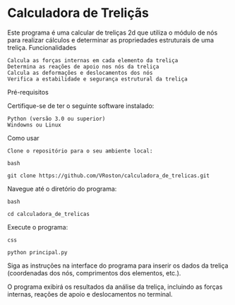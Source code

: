 # Calculadora de Treliçãs


Este programa é uma calcular  de treliças 2d  que utiliza o módulo de nós para realizar cálculos e determinar as propriedades estruturais de uma treliça.
Funcionalidades

    Calcula as forças internas em cada elemento da treliça
    Determina as reações de apoio nos nós da treliça
    Calcula as deformações e deslocamentos dos nós
    Verifica a estabilidade e segurança estrutural da treliça

Pré-requisitos

Certifique-se de ter o seguinte software instalado:

    Python (versão 3.0 ou superior)
    Windowns ou Linux

Como usar

    Clone o repositório para o seu ambiente local:

    bash

    git clone https://github.com/VRoston/calculadora_de_trelicas.git

Navegue até o diretório do programa:

    bash

    cd calculadora_de_trelicas

Execute o programa:

    css

    python principal.py

Siga as instruções na interface do programa para inserir os dados da treliça (coordenadas dos nós, comprimentos dos elementos, etc.).

O programa exibirá os resultados da análise da treliça, incluindo as forças internas, reações de apoio e deslocamentos no terminal.
